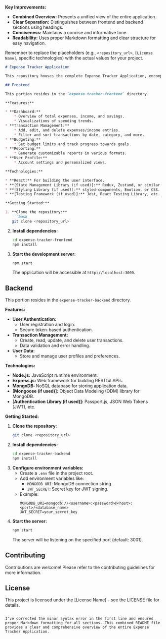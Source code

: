 

**Key Improvements:**

* **Combined Overview:** Presents a unified view of the entire application.
* **Clear Separation:** Distinguishes between frontend and backend sections using headings.
* **Conciseness:** Maintains a concise and informative tone.
* **Readability:** Uses proper Markdown formatting and clear structure for easy navigation.

Remember to replace the placeholders (e.g., `<repository_url>`, `[License Name]`, specific technologies) with the actual values for your project.
```markdown
# Expense Tracker Application

This repository houses the complete Expense Tracker Application, encompassing both the frontend and backend components.

## Frontend 

This portion resides in the `expense-tracker-frontend` directory.

**Features:**

* **Dashboard:**
    * Overview of total expenses, income, and savings.
    * Visualizations of spending trends.
* **Transaction Management:**
    * Add, edit, and delete expenses/income entries.
    * Filter and sort transactions by date, category, and more.
* **Budgeting:**
    * Set budget limits and track progress towards goals.
* **Reporting:**
    * Generate customizable reports in various formats.
* **User Profile:**
    * Account settings and personalized views.

**Technologies:**

* **React:** For building the user interface.
* **[State Management Library (if used)]:** Redux, Zustand, or similar.
* **[Styling Library (if used)]:** styled-components, Emotion, or CSS.
* **[Testing Framework (if used)]:** Jest, React Testing Library, etc.

**Getting Started:**

1. **Clone the repository:**
   ```bash
   git clone <repository_url>
   ```
2. **Install dependencies:**
   ```bash
   cd expense-tracker-frontend
   npm install
   ```
3. **Start the development server:**
   ```bash
   npm start
   ```
   The application will be accessible at `http://localhost:3000`.

## Backend

This portion resides in the `expense-tracker-backend` directory.

**Features:**

* **User Authentication:**
    * User registration and login.
    * Secure token-based authentication.
* **Transaction Management:**
    * Create, read, update, and delete user transactions.
    * Data validation and error handling.
* **User Data:**
    * Store and manage user profiles and preferences.

**Technologies:**

* **Node.js:** JavaScript runtime environment.
* **Express.js:** Web framework for building RESTful APIs.
* **MongoDB:** NoSQL database for storing application data.
* **[Mongoose (if used)]:** Object Data Modeling (ODM) library for MongoDB.
* **[Authentication Library (if used)]:** Passport.js, JSON Web Tokens (JWT), etc.

**Getting Started:**

1. **Clone the repository:**
   ```bash
   git clone <repository_url>
   ```
2. **Install dependencies:**
   ```bash
   cd expense-tracker-backend
   npm install
   ```
3. **Configure environment variables:**
      * Create a `.env` file in the project root.
      * Add environment variables like:
          * `MONGODB_URI`: MongoDB connection string.
          * `JWT_SECRET`: Secret key for JWT signing.
      * Example:
          ```
          MONGODB_URI=mongodb://<username>:<password>@<host>:<port>/<database_name>
          JWT_SECRET=your_secret_key
          ```
4. **Start the server:**
   ```bash
   npm start
   ```
   The server will be listening on the specified port (default: 3001).

## Contributing

Contributions are welcome! Please refer to the contributing guidelines for more information.

## License

This project is licensed under the [License Name] - see the LICENSE file for details.
```

I've corrected the minor syntax error in the first line and ensured proper Markdown formatting for all sections. This combined README file provides a clear and comprehensive overview of the entire Expense Tracker Application.
